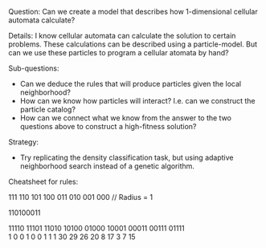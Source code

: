 Question:
  Can we create a model that describes how 1-dimensional cellular automata calculate?

Details:
  I know cellular automata can calculate the solution to certain problems. These calculations can be described using a particle-model. But can we use these particles to program a cellular atomata by hand?

Sub-questions:
  - Can we deduce the rules that will produce particles given the local neighborhood?
  - How can we know how particles will interact? I.e. can we construct the particle catalog?
  - How can we connect what we know from the answer to the two questions above to construct a high-fitness solution?

Strategy:
  - Try replicating the density classification task, but using adaptive neighborhood search instead of a genetic algorithm.

Cheatsheet for rules:

111 110 101 100 011 010 001 000   // Radius = 1

110100011


11110 11101 11010 10100 01000 10001 00011 00111 01111  
  1     0     0     1     0     0     1     1     1
  30    29    26    20    8     17    3     7     15
